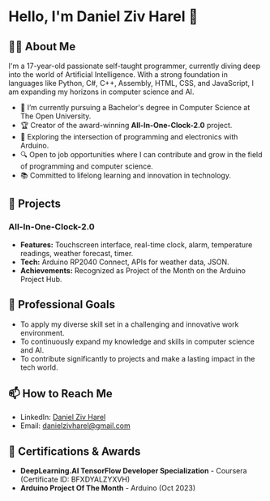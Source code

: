 # Hello, I'm Daniel Ziv Harel 👋

## 👨‍💻 About Me

I'm a 17-year-old passionate self-taught programmer, currently diving deep into the world of Artificial Intelligence. With a strong foundation in languages like Python, C#, C++, Assembly, HTML, CSS, and JavaScript, I am expanding my horizons in computer science and AI.

- 🌱 I’m currently pursuing a Bachelor's degree in Computer Science at The Open University.
- 🏆 Creator of the award-winning **All-In-One-Clock-2.0** project.
- 🤖 Exploring the intersection of programming and electronics with Arduino.
- 🔍 Open to job opportunities where I can contribute and grow in the field of programming and computer science.
- 📚 Committed to lifelong learning and innovation in technology.

## 🚀 Projects

### All-In-One-Clock-2.0
- **Features:** Touchscreen interface, real-time clock, alarm, temperature readings, weather forecast, timer.
- **Tech:** Arduino RP2040 Connect, APIs for weather data, JSON.
- **Achievements:** Recognized as Project of the Month on the Arduino Project Hub.

## 💼 Professional Goals

- To apply my diverse skill set in a challenging and innovative work environment.
- To continuously expand my knowledge and skills in computer science and AI.
- To contribute significantly to projects and make a lasting impact in the tech world.

## 📫 How to Reach Me

- LinkedIn: [Daniel Ziv Harel](https://www.linkedin.com/in/daniel-ziv-harel-3aa300249/)
- Email: [danielzivharel@gmail.com](mailto:danielzivharel@gmail.com)

## 📜 Certifications & Awards

- **DeepLearning.AI TensorFlow Developer Specialization** - Coursera (Certificate ID: BFXDYALZYXVH)
- **Arduino Project Of The Month** - Arduino (Oct 2023)
